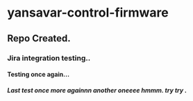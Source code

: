# yansavar-control-firmware

## Repo Created.

### Jira integration testing..

#### Testing once again...

##### Last test once more againnn another oneeee hmmm. try try .